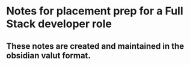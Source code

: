 # Notes for placement prep for a Full Stack developer role

## These notes are created and maintained in the obsidian valut format.
